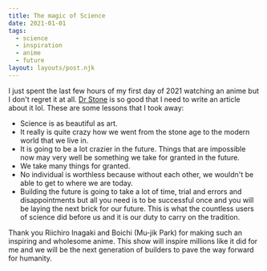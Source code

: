 ```yaml
---
title: The magic of Science
date: 2021-01-01
tags:
  - science
  - inspiration
  - anime
  - future
layout: layouts/post.njk
---
```


I just spent the last few hours of my first day of 2021 watching an anime but I don't regret it at all. [Dr Stone](https://myanimelist.net/anime/38691/Dr_Stone) is so good that I need to write an article about it lol. These are some lessons that I took away:

- Science is as beautiful as art.
- It really is quite crazy how we went from the stone age to the modern world that we live in.
- It is going to be a lot crazier in the future. Things that are impossible now may very well be something we take for granted in the future.
- We take many things for granted.
- No individual is worthless because without each other, we wouldn't be able to get to where we are today.
- Building the future is going to take a lot of time, trial and errors and disappointments but all you need is to be successful once and you will be laying the next brick for our future. This is what the countless users of science did before us and it is our duty to carry on the tradition.

Thank you Riichiro Inagaki and Boichi (Mu-jik Park) for making such an inspiring and wholesome anime. This show will inspire millions like it did for me and we will be the next generation of builders to pave the way forward for humanity. 